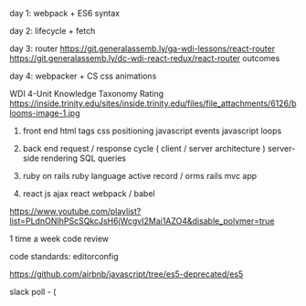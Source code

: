 day 1:
webpack + ES6 syntax

day 2:
lifecycle + fetch

day 3:
router
https://git.generalassemb.ly/ga-wdi-lessons/react-router
https://git.generalassemb.ly/dc-wdi-react-redux/react-router
outcomes

day 4:
webpacker + CS
css animations


WDI 4-Unit Knowledge Taxonomy Rating
https://inside.trinity.edu/sites/inside.trinity.edu/files/file_attachments/6126/blooms-image-1.jpg
1. front end
  html tags
  css positioning
  javascript events
  javascript loops

2. back end
  request / response cycle ( client / server architecture )
  server-side rendering
  SQL queries

3. ruby on rails
  ruby language
  active record / orms
  rails mvc app

4. react js
  ajax
  react
  webpack / babel


https://www.youtube.com/playlist?list=PLdnONIhPScSQkcJsH6jWcgvI2Mai1AZO4&disable_polymer=true





1 time a week code review


code standards:
editorconfig

https://github.com/airbnb/javascript/tree/es5-deprecated/es5

slack poll - (
